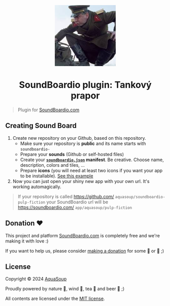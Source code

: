 <p align="center">
  <img src="/icons/icon-192x192.jpg?sanitize=true" width="192">
  <h1 align="center">SoundBoardio plugin: Tankový prapor</h1>
</p>

> Plugin for [SoundBoardio.com](https://soundboardio.com)

## Creating Sound Board

1. Create new repository on your Github, based on this repository.
   - Make sure your repository is **public** and its name starts with `soundboardio-`
   - Prepare your **sounds** (Github or self-hosted files)
   - Create your **[`soundboardio.json`](https://github.com/soundboardio/soundboardio-pulp-fiction/blob/master/soundboardio.json) manifest**. Be creative. Choose name, description, colors and tiles, ...
   - Prepare **icons** (you will need at least two icons if you want your app to be installable). [See this example](https://github.com/soundboardio/soundboardio-pulp-fiction/blob/master/soundboardio.json#L13)
2. Now you can just open your shiny new app with your own url. It's working automagically.

> If your repository is called https://github.com/ `aquasoup/soundboardio-pulp-fiction` your SoundBoardio url will be https://soundboardio.com/ `app/aquasoup/pulp-fiction`

## Donation ❤️

This project and platform [SoundBoardio.com](soundboardio.com) is completely free and we're making it with love :)

If you want to help us, please consider [making a donation](https://github.com/sponsors/bartholomej) for some 🍺 or 🍵 ;)

## License

Copyright &copy; 2024 [AquaSoup](http://aquasoup.com)

Proudly powered by nature 🗻, wind 💨, tea 🍵 and beer 🍺 ;)

All contents are licensed under the [MIT license].

[mit license]: LICENSE
